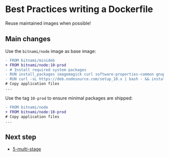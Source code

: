 # Best Practices writing a Dockerfile

Reuse maintained images when possible!

## Main changes

Use the `bitnami/node` image as base image:

```diff
- FROM bitnami/minideb
+ FROM bitnami/node:10-prod
- # Install required system packages
- RUN install_packages imagemagick curl software-properties-common gnupg
- RUN curl -sL https://deb.nodesource.com/setup_10.x | bash - && install_packages nodejs
# Copy application files
...
```

Use the tag `10-prod` to ensure minimal packages are shipped:

```diff
- FROM bitnami/node
+ FROM bitnami/node:10-prod
# Copy application files
...
```

## Next step

- [5-multi-stage](https://github.com/juan131/dockerfile-best-practices/tree/5-multi-stage)
